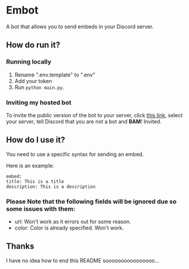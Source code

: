 # Embot
A bot that allows you to send embeds in your Discord server.

## How do run it?

### Running locally
1. Rename ".env.template" to ".env"
2. Add your token
3. Run `python main.py`.

### Inviting my hosted bot
To invite the public version of the bot to your server, click [this link](https://discord.com/api/oauth2/authorize?client_id=874740907881152563&permissions=8&scope=bot), select your server, tell Discord that you are not a bot and **BAM**! Invited.

## How do I use it?
You need to use a specific syntax for sending an embed.

Here is an example:
```
embed:
title: This is a title
description: This is a description
```

### Please Note that the following fields will be ignored due so some issues with them:
- url: Won't work as it errors out for some reason.
- color: Color is already specified. Won't work.

## Thanks
I have no idea how to end this README soooooooooooooooo...
